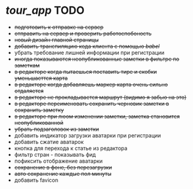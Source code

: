# **_tour_app_ TODO**

* ~~подготовить к отправке на сервер~~
* ~~отправить на сервер и проверить работоспобоность~~
* ~~новый дизайн главной страницы~~
* ~~добавить транспиляцию кода клиента с помощью _babel_~~
* убрать требование лишней информации при регистрации
* ~~иногда показываются неопубликованные заметки в фильтре по заметкам~~
* ~~в редакторе когда пытаешься поставить тире и скобки уменьшаеттся карта~~
* ~~в редакторе когда добавляешь маркер карта очень сильно отдаляется~~
* ~~в редакторе не прокладывается маршрут (видимо я забью на это)~~
* ~~в редакторе переименовать сохранить черновик заметки в сохранить заметку~~
* ~~в редакторе при люом изменении заметки, заметка становится неопубликованной~~
* ~~убрать подзаголовок из заметки~~
* добавить индикатор загрузки аватарки при регистрации
* добавить сжатие аватарок
* кнопка для перехода к статье из редактора
* фильтр стран - показывать фид
* пофиксить отображение аватарки
* ~~сохранение в фоне, без перезагрузки~~
* ~~авто сохранение каждые пол минуты~~
* добавить favicon
